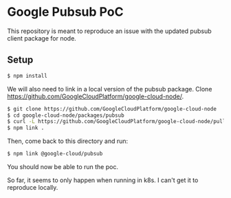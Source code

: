 # Google Pubsub PoC

This repository is meant to reproduce an issue with the updated
pubsub client package for node.

## Setup

```bash
$ npm install
```

We will also need to link in a local version of the pubsub package.
Clone https://github.com/GoogleCloudPlatform/google-cloud-node/.

```bash
$ git clone https://github.com/GoogleCloudPlatform/google-cloud-node
$ cd google-cloud-node/packages/pubsub
$ curl -L https://github.com/GoogleCloudPlatform/google-cloud-node/pull/2380.patch | git am
$ npm link .
```

Then, come back to this directory and run:

```bash
$ npm link @google-cloud/pubsub
```

You should now be able to run the poc.

So far, it seems to only happen when running in k8s. I can't get it
to reproduce locally.
